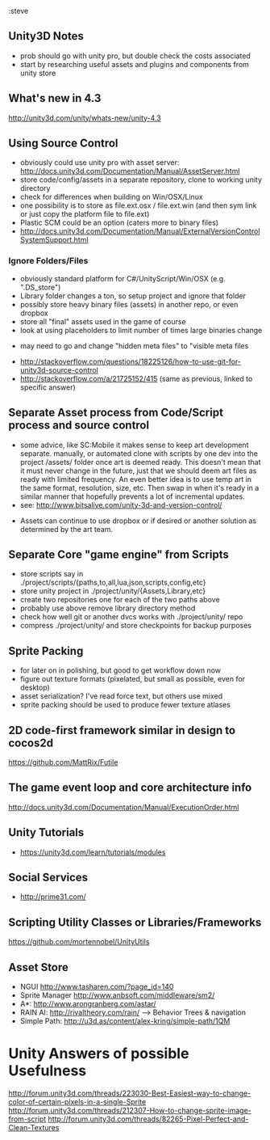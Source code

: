 :steve

Unity3D Notes
----------------------

- prob should go with unity pro, but double check the costs associated
- start by researching useful assets and plugins and components from unity store

## What's new in 4.3
http://unity3d.com/unity/whats-new/unity-4.3

## Using Source Control
- obviously could use unity pro with asset server:  http://docs.unity3d.com/Documentation/Manual/AssetServer.html
- store code/config/assets in a separate repository, clone to working unity directory
- check for differences when building on Win/OSX/Linux
- one possibility is to store as file.ext.osx / file.ext.win (and then sym link or just copy the platform file to file.ext)
- Plastic SCM could be an option (caters more to binary files)
- http://docs.unity3d.com/Documentation/Manual/ExternalVersionControlSystemSupport.html

### Ignore Folders/Files
- obviously standard platform for C#/UnityScript/Win/OSX (e.g. ".DS_store")
- Library folder changes a ton, so setup project and ignore that folder
- possibly store heavy binary files (assets) in another repo, or even dropbox
- store all "final" assets used in the game of course
- look at using placeholders to limit number of times large binaries change
* may need to go and change "hidden meta files" to "visible meta files
- http://stackoverflow.com/questions/18225126/how-to-use-git-for-unity3d-source-control
- http://stackoverflow.com/a/21725152/415 (same as previous, linked to specific answer)

## Separate Asset process from Code/Script process and source control
- some advice, like SC:Mobile it makes sense to keep art development separate. manually, or automated clone with scripts by one dev into the project /assets/ folder once art is deemed ready. This doesn't mean that it must never change in the future, just that we should deem art files as ready with limited frequency. An even better idea is to use temp art in the same format, resolution, size, etc. Then swap in when it's ready in a similar manner that hopefully prevents a lot of incremental updates.
- see: http://www.bitsalive.com/unity-3d-and-version-control/

* Assets can continue to use dropbox or if desired or another solution as determined by the art team.

## Separate Core "game engine" from Scripts
- store scripts say in ./project/scripts/{paths,to,all,lua,json,scripts,config,etc}
- store unity project in ./project/unity/{Assets,Library,etc}
- create two repositories one for each of the two paths above
- probably use above remove library directory method
- check how well git or another dvcs works with ./project/unity/ repo
- compress ./project/unity/ and store checkpoints for backup purposes

## Sprite Packing
- for later on in polishing, but good to get workflow down now
- figure out texture formats (pixelated, but small as possible, even for desktop)
- asset serialization? I've read force text, but others use mixed
- sprite packing should be used to produce fewer texture atlases

## 2D code-first framework similar in design to cocos2d
https://github.com/MattRix/Futile

## The game event loop and core architecture info
http://docs.unity3d.com/Documentation/Manual/ExecutionOrder.html

## Unity Tutorials
- https://unity3d.com/learn/tutorials/modules

## Social Services
- http://prime31.com/

## Scripting Utility Classes or Libraries/Frameworks
https://github.com/mortennobel/UnityUtils

## Asset Store
- NGUI http://www.tasharen.com/?page_id=140
- Sprite Manager http://www.anbsoft.com/middleware/sm2/
- A*: http://www.arongranberg.com/astar/
- RAIN AI: http://rivaltheory.com/rain/
--> Behavior Trees & navigation
- Simple Path: http://u3d.as/content/alex-kring/simple-path/1QM

# Unity Answers of possible Usefulness
http://forum.unity3d.com/threads/223030-Best-Easiest-way-to-change-color-of-certain-pixels-in-a-single-Sprite
http://forum.unity3d.com/threads/212307-How-to-change-sprite-image-from-script
http://forum.unity3d.com/threads/82265-Pixel-Perfect-and-Clean-Textures
